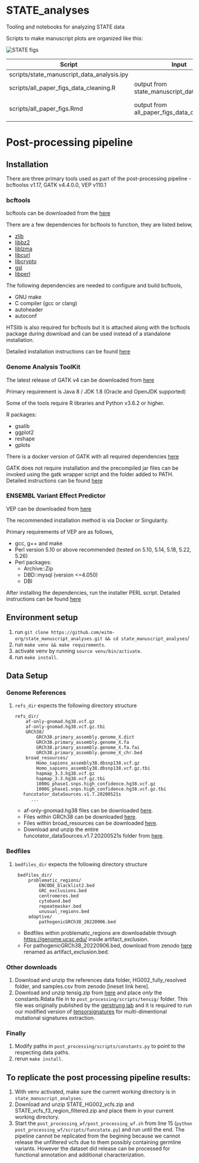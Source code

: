 # STATE_analyses
Tooling and notebooks for analyzing STATE data


Scripts to make manuscript plots are organized like this:

![STATE figs](https://github.com/user-attachments/assets/fa17e95d-353f-4f96-a7ea-ce51a9c78546)


Script                                     | Input                                       | Output
------------------------------------------ | ------------------------------------------- | --------------
scripts/state_manuscript_data_analysis.ipy |                                             |
scripts/all_paper_figs_data_cleaning.R     | output from state_manuscript_data_analysis, |csvs for plotting
scripts/all_paper_figs.Rmd                 | output from all_paper_figs_data_cleaning    | all figures for manuscript



# Post-processing pipeline
## Installation
There are three primary tools used as part of the post-processing pipeline - bcftoolss v1.17, GATK v4.4.0.0, VEP v110.1

### bcftools

bcftools can be downloaded from the [here](https://samtools.github.io/bcftools/)

There are a few dependencies for bcftools to function, they are listed below,

* [zlib](http://zlib.net)
* [libbz2](http://bzip.org/)
* [liblzma](http://tukaani.org/xz/)
* [libcurl](https://curl.haxx.se/)
* [libcrypto](https://www.openssl.org/)
* [gsl](https://www.gnu.org/software/gsl/)
* [libperl](http://www.perl.org/)

The following dependencies are needed to configure and build bcftools,

* GNU make
* C compiler (gcc or clang)
* autoheader
* autoconf

HTSlib is also required for bcftools but it is attached along with the bcftools package during download and can be used instead of a standalone installation.

Detailed installation  instructions can be found [here](https://raw.githubusercontent.com/samtools/bcftools/develop/INSTALL)


### Genome Analysis ToolKit 
The latest release of GATK v4 can be downloaded from [here](https://github.com/broadinstitute/gatk/releases)

Primary requirement is Java 8 / JDK 1.8 (Oracle and OpenJDK supported)

Some of the tools require R libraries and Python v3.6.2 or higher.

R packages: 
* gsalib
* ggplot2
* reshape
* gplots

There is a docker version of GATK with all required dependencies [here](https://hub.docker.com/r/broadinstitute/gatk/)

GATK does not require installation and the precompiled jar files can be invoked using the gatk wrapper script and the folder added to PATH. Detailed instructions can be found [here](https://gatk.broadinstitute.org/hc/en-us/articles/360036194592-Getting-started-with-GATK4)


### ENSEMBL Variant Effect Predictor 
VEP can be downloaded from [here](https://useast.ensembl.org/info/docs/tools/vep/script/vep_download.html)

The recommended installation method is via Docker or Singularity.

Primary requirements of VEP are as follows,
* gcc, g++ and make
* Perl version 5.10 or above recommended (tested on 5.10, 5.14, 5.18, 5.22, 5.26)
* Perl packages:
    * Archive::Zip
    * DBD::mysql (version <=4.050)
    * DBI

After installing the dependencies, run the installer PERL script. 
Detailed instructions can be found [here](https://useast.ensembl.org/info/docs/tools/vep/script/vep_download.html#installer)

## Environment setup
1. run `git clone https://github.com/eitm-org/state_manuscript_analyses.git && cd state_manuscript_analyses`/
2. run `make venv && make requirements`.
3. activate venv by running `source venv/bin/activate`.
4. run `make install`.


## Data Setup
### Genome References 
1. `refs_dir` expects the following directory structure
    ```
    refs_dir/
        af-only-gnomad.hg38.vcf.gz
        af-only-gnomad.hg38.vcf.gz.tbi
        GRCh38/
            GRCh38.primary_assembly.genome_X.dict
            GRCh38.primary_assembly.genome_X.fa
            GRCh38.primary_assembly.genome_X.fa.fai
            GRCh38.primary_assembly.genome_X_chr.bed
        broad_resources/
            Homo_sapiens_assembly38.dbsnp138.vcf.gz
            Homo_sapiens_assembly38.dbsnp138.vcf.gz.tbi
            hapmap_3.3.hg38.vcf.gz
            hapmap_3.3.hg38.vcf.gz.tbi
            1000G_phase1.snps.high_confidence.hg38.vcf.gz
            1000G_phase1.snps.high_confidence.hg38.vcf.gz.tbi
       funcotator_dataSources.v1.7.20200521s
          ...
   ```
    - af-only-gnomad.hg38 files can be downloaded [here](https://console.cloud.google.com/storage/browser/gatk-best-practices/somatic-hg38?pageState=(%22StorageObjectListTable%22:(%22f%22:%22%255B%255D%22))).
    - Files within GRCh38 can be downloaded [here](https://ftp.ebi.ac.uk/pub/databases/gencode/Gencode_human/release_41/).
    - Files within broad_resources can be downloaded [here](https://console.cloud.google.com/storage/browser/genomics-public-data/resources/broad/hg38/v0;tab=objects?prefix=&forceOnObjectsSortingFiltering=false).
    - Download and unzip the entire funcotator_dataSources.v1.7.20200521s folder from [here](https://console.cloud.google.com/storage/browser/broad-public-datasets/funcotator/funcotator_dataSources.v1.7.20200521g?pageState=(%22StorageObjectListTable%22:(%22f%22:%22%255B%255D%22))).

### Bedfiles
1. `bedfiles_dir` expects the following directory structure

   ```
    bedfiles_dir/
        problematic_regions/
            ENCODE_blacklist2.bed
            GRC_exclusions.bed
            centromeres.bed
            cytoband.bed
            repeatmasker.bed
            unusual_regions.bed
        adaptive/
            pathogenicGRCh38_20220906.bed
   ```   
    - Bedfiles within problematic_regions are downloadable through https://genome.ucsc.edu/ inside artifact_exclusion.
    - For pathogenicGRCh38_20220906.bed, download from zenodo [here](https://zenodo.org/uploads/14399982) renamed as artifact_exclusion.bed.

### Other downloads
1. Download and unzip the references data folder, HG002_fully_resolved folder, and samples.csv from zenodo [ineset link here].
2. Download and unzip tensig.zip from [here](https://drive.google.com/file/d/1jZVpvFOP8lOLKY1pTt1m8AUK9kyD-3u3/view) and place *only* the constants.Rdata file in to `post_processing/scripts/tensig/` folder. This file was originally published by the [gerstrung lab](https://github.com/gerstung-lab/tensorsignatures) and it is required to run our modified version of [tensorsignatures](https://github.com/eitm-org/tensorsignatures/tree/master) for multi-dimentional mutational signatures extraction.
### Finally
1. Modify paths in `post_processing/scripts/constants.py` to point to the respecting data paths.
2. rerun `make install`.

## To replicate the post processing pipeline results:
1. With venv activated, make sure the current working directory is in `state_manuscript_analyses`.
2. Download and unzip STATE_HG002_vcfs.zip and STATE_vcfs_f3_region_filtered.zip and place them in your current working directory.
3. Start the `post_processing_wf/post_processing_wf.sh` from line 15 (`python post_processing_wf/scripts/funcotate.py`) and run until the end. The pipeline cannot be replicated from the begining because we cannot release the unfiltered vcfs due to them possibly containing germline variants. However the dataset did release can be processed for functional annotation and additional characterization.
